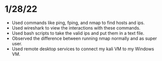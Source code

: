 # 1/28/22
* Used commands like ping, fping, and nmap to find hosts and ips.
* Used wireshark to view the interactions with these commands.
* Used bash scripts to take the valid ips and put them in a text file.
* Observed the difference between running nmap normally and as super user.
* Used remote desktop services to connect my kali VM to my Windows VM.

